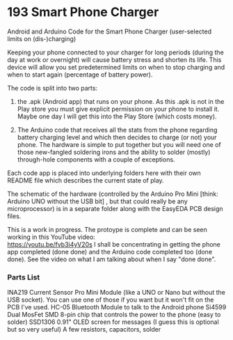 # 193 Smart Phone Charger
Android and Arduino Code for the Smart Phone Charger (user-selected limits on (dis-)charging)

Keeping your phone connected to your charger for long periods (during the day at work or overnight) will cause battery stress and shorten its life. This device will allow you set predetermined limits on when to stop charging and when to start again (percentage of battery power).

The code is split into two parts: 

1. the .apk (Android app) that runs on your phone. As this .apk is not in the Play store you must give explicit permission on your phone to install it. Maybe one day I will get this into the Play Store (which costs money).

2. The Arduino code that receives all the stats from the phone regarding battery charging level and which then decides to charge (or not) your phone. The hardware is simple to put together but you will need one of those new-fangled soldering irons and the ability to solder (mostly) through-hole components with a couple of exceptions.

Each code app is placed into underlying folders here with their own README file which describes the current state of play.

The schematic of the hardware (controlled by the Arduino Pro Mini \[think: Arduino UNO without the USB bit] , but that could really be any microprocessor) is in a separate folder along with the EasyEDA PCB design files.

This is a work in progress. The protoype is complete and can be seen working in this YouTube video:  
https://youtu.be/fvb3i4yV20s 
I shall be concentrating in getting the phone app completed (done done) and the Arduino code completed too (done done). See the video on what I am talking about when I say "done done".

### Parts List
INA219 Current Sensor
Pro Mini Module (like a UNO or Nano but without the USB socket). You can use one of those if you want but it won't fit on the PCB I've used.
HC-05 Bluetooth Module to talk to the Android phone
Si4599 Dual MosFet SMD 8-pin chip that controls the power to the phone (easy to solder)
SSD1306 0.91" OLED screen for messages (I guess this is optional but so very useful)
A few resistors, capacitors, solder

